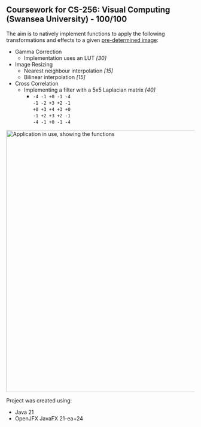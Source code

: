 ## Coursework for CS-256: Visual Computing (Swansea University) - 100/100

The aim is to natively implement functions to apply the following transformations and effects to a given [pre-determined image](https://github.com/user-attachments/assets/b74ee730-9669-40c8-a14c-da502001a927):
  - Gamma Correction
    - Implementation uses an LUT *[30]*
  - Image Resizing
    - Nearest neighbour interpolation *[15]*
    - Bilinear interpolation *[15]*
  - Cross Correlation
    - Implementing a filter with a 5x5 Laplacian matrix *[40]*
      - `-4 -1 +0 -1 -4`<br>
        `-1 -2 +3 +2 -1`<br>
        `+0 +3 +4 +3 +0`<br>
        `-1 +2 +3 +2 -1`<br>
        `-4 -1 +0 -1 -4`

<img src="https://github.com/user-attachments/assets/77d1a3ad-9022-4856-b21f-85bbf5fd5d75" width="700" alt="Application in use, showing the functions">

Project was created using:
  - Java 21
  - OpenJFX JavaFX 21-ea+24 
